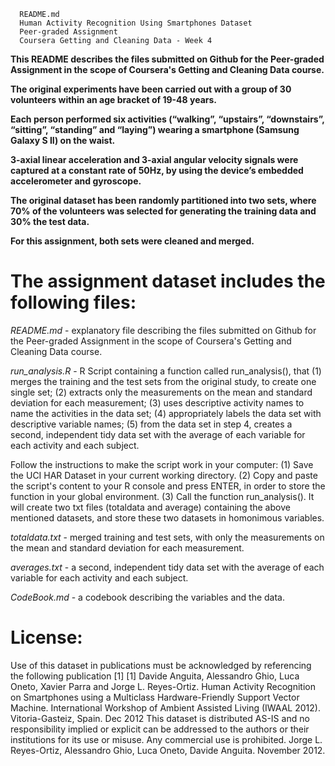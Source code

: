 
      README.md
      Human Activity Recognition Using Smartphones Dataset
      Peer-graded Assignment
      Coursera Getting and Cleaning Data - Week 4

**This README describes the files submitted on Github for the Peer-graded Assignment in the scope of Coursera's Getting and Cleaning Data course.**

**The original experiments have been carried out with a group of 30 volunteers within an age bracket of 19-48 years.**

**Each person performed six activities (“walking”, “upstairs”, “downstairs”, “sitting”, “standing” and “laying”) wearing a smartphone (Samsung Galaxy S II) on the waist.** 

**3-axial linear acceleration and 3-axial angular velocity signals were captured at a constant rate of 50Hz, by using the device’s embedded accelerometer and gyroscope.** 

**The original dataset has been randomly partitioned into two sets, where 70% of the volunteers was selected for generating the training data and 30% the test data.**

**For this assignment, both sets were cleaned and merged.**


The assignment dataset includes the following files:
====================================================

*README.md* - explanatory file describing the files submitted on Github for the Peer-graded Assignment in the scope of Coursera's Getting and Cleaning Data course.

*run_analysis.R* - R Script containing a function called run_analysis(), that (1) merges the training and the test sets from the original study, to create one single set; (2) extracts only the measurements on the mean and standard deviation for each measurement; (3) uses descriptive activity names to name the activities in the data set; (4) appropriately labels the data set with descriptive variable names; (5) from the data set in step 4, creates a second, independent tidy data set with the average of each variable for each activity and each subject. 

Follow the instructions to make the script work in your computer: 
(1) Save the UCI HAR Dataset in your current working directory. 
(2) Copy and paste the script's content to your R console and press ENTER, in order to store the function in your global environment. 
(3) Call the function run_analysis(). It will create two txt files (totaldata and average) containing the above mentioned datasets, and store these two datasets in homonimous variables.

*totaldata.txt* - merged training and test sets, with only the measurements on the mean and standard deviation for each measurement.

*averages.txt* - a second, independent tidy data set with the average of each variable for each activity and each subject.

*CodeBook.md* - a codebook describing the variables and the data.


License:
========
Use of this dataset in publications must be acknowledged by referencing the following publication [1] 
[1] Davide Anguita, Alessandro Ghio, Luca Oneto, Xavier Parra and Jorge L. Reyes-Ortiz. Human Activity Recognition on Smartphones using a Multiclass Hardware-Friendly Support Vector Machine. International Workshop of Ambient Assisted Living (IWAAL 2012). Vitoria-Gasteiz, Spain. Dec 2012
This dataset is distributed AS-IS and no responsibility implied or explicit can be addressed to the authors or their institutions for its use or misuse. Any commercial use is prohibited.
Jorge L. Reyes-Ortiz, Alessandro Ghio, Luca Oneto, Davide Anguita. November 2012.